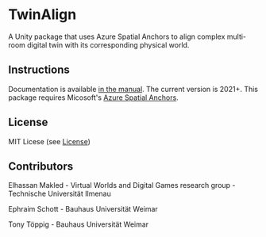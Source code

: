 # TwinAlign
A Unity package that uses Azure Spatial Anchors to align complex multi-room digital twin with its corresponding physical world.

## Instructions
Documentation is available [in the manual](https://github.com/VWDG-TU-Ilmenau/com.vwds.twinalign/wiki).
The current version is 2021+.
This package requires Micosoft's [Azure Spatial Anchors](https://learn.microsoft.com/en-us/azure/spatial-anchors/overview).

## License
MIT Licese (see [License](https://github.com/VWDG-TU-Ilmenau/com.vwds.twinalign/blob/main/LICENSE.md))

## Contributors
Elhassan Makled - Virtual Worlds and Digital Games research group - Technische Universität Ilmenau

Ephraim Schott - Bauhaus Universität Weimar

Tony Töppig - Bauhaus Universität Weimar
